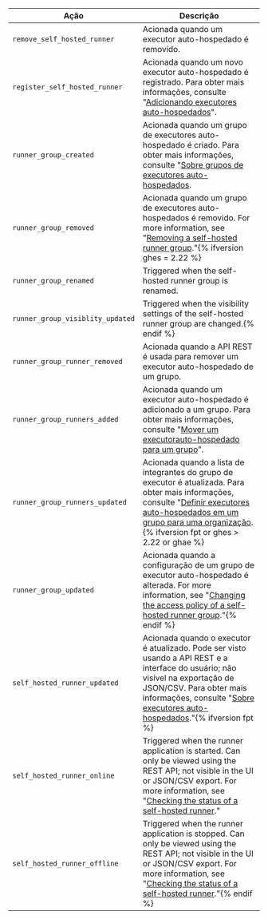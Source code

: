 
| Ação                             | Descrição                                                                                                                                                                                                                                                                                                                                                  |
| -------------------------------- | ---------------------------------------------------------------------------------------------------------------------------------------------------------------------------------------------------------------------------------------------------------------------------------------------------------------------------------------------------------- |
| `remove_self_hosted_runner`      | Acionada quando um executor auto-hospedado é removido.                                                                                                                                                                                                                                                                                                     |
| `register_self_hosted_runner`    | Acionada quando um novo executor auto-hospedado é registrado. Para obter mais informações, consulte "[Adicionando executores auto-hospedados](/actions/hosting-your-own-runners/adding-self-hosted-runners)".                                                                                                                                              |
| `runner_group_created`           | Acionada quando um grupo de executores auto-hospedado é criado. Para obter mais informações, consulte "[Sobre grupos de executores auto-hospedados](/actions/hosting-your-own-runners/managing-access-to-self-hosted-runners-using-groups#about-self-hosted-runner-groups).                                                                                |
| `runner_group_removed`           | Acionada quando um grupo de executores auto-hospedados é removido. For more information, see "[Removing a self-hosted runner group](/actions/hosting-your-own-runners/managing-access-to-self-hosted-runners-using-groups#removing-a-self-hosted-runner-group)."{% ifversion ghes = 2.22 %}
| `runner_group_renamed`           | Triggered when the self-hosted runner group is renamed.                                                                                                                                                                                                                                                                                                    |
| `runner_group_visiblity_updated` | Triggered when the visibility settings of the self-hosted runner group are changed.{% endif %}
| `runner_group_runner_removed`    | Acionada quando a API REST é usada para remover um executor auto-hospedado de um grupo.                                                                                                                                                                                                                                                                    |
| `runner_group_runners_added`     | Acionada quando um executor auto-hospedado é adicionado a um grupo. Para obter mais informações, consulte "[Mover um executorauto-hospedado para um grupo](/actions/hosting-your-own-runners/managing-access-to-self-hosted-runners-using-groups#moving-a-self-hosted-runner-to-a-group)".                                                                 |
| `runner_group_runners_updated`   | Acionada quando a lista de integrantes do grupo de executor é atualizada. Para obter mais informações, consulte "[Definir executores auto-hospedados em um grupo para uma organização](/rest/reference/actions#set-self-hosted-runners-in-a-group-for-an-organization).{% ifversion fpt or ghes > 2.22 or ghae %}
| `runner_group_updated`           | Acionada quando a configuração de um grupo de executor auto-hospedado é alterada. For more information, see "[Changing the access policy of a self-hosted runner group](/actions/hosting-your-own-runners/managing-access-to-self-hosted-runners-using-groups#changing-the-access-policy-of-a-self-hosted-runner-group)."{% endif %}
| `self_hosted_runner_updated`     | Acionada quando o executor é atualizado. Pode ser visto usando a API REST e a interface do usuário; não visível na exportação de JSON/CSV. Para obter mais informações, consulte "[Sobre executores auto-hospedados](/actions/hosting-your-own-runners/about-self-hosted-runners#about-self-hosted-runners)."{% ifversion fpt %}
| `self_hosted_runner_online`      | Triggered when the runner application is started. Can only be viewed using the REST API; not visible in the UI or JSON/CSV export. For more information, see "[Checking the status of a self-hosted runner](/actions/hosting-your-own-runners/monitoring-and-troubleshooting-self-hosted-runners#checking-the-status-of-a-self-hosted-runner)."            |
| `self_hosted_runner_offline`     | Triggered when the runner application is stopped. Can only be viewed using the REST API; not visible in the UI or JSON/CSV export. For more information, see "[Checking the status of a self-hosted runner](/actions/hosting-your-own-runners/monitoring-and-troubleshooting-self-hosted-runners#checking-the-status-of-a-self-hosted-runner)."{% endif %}
